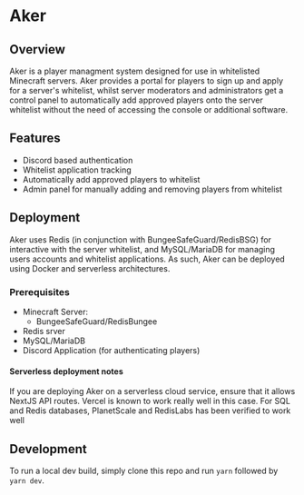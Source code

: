 # Aker

## Overview

Aker is a player managment system designed for use in whitelisted Minecraft servers. Aker provides a portal for players to sign up and apply for a server's whitelist, whilst server moderators and administrators get a control panel to automatically add approved players onto the server whitelist without the need of accessing the console or additional software.

## Features

- Discord based authentication
- Whitelist application tracking
- Automatically add approved players to whitelist
- Admin panel for manually adding and removing players from whitelist

## Deployment

Aker uses Redis (in conjunction with BungeeSafeGuard/RedisBSG) for interactive with the server whitelist, and MySQL/MariaDB for managing users accounts and whitelist applications. As such, Aker can be deployed using Docker and serverless architectures.

### Prerequisites

- Minecraft Server:
  - BungeeSafeGuard/RedisBungee
- Redis srver
- MySQL/MariaDB
- Discord Application (for authenticating players)

#### Serverless deployment notes

If you are deploying Aker on a serverless cloud service, ensure that it allows NextJS API routes. Vercel is known to work really well in this case. For SQL and Redis databases, PlanetScale and RedisLabs has been verified to work well

## Development

To run a local dev build, simply clone this repo and run `yarn` followed by `yarn dev`.
